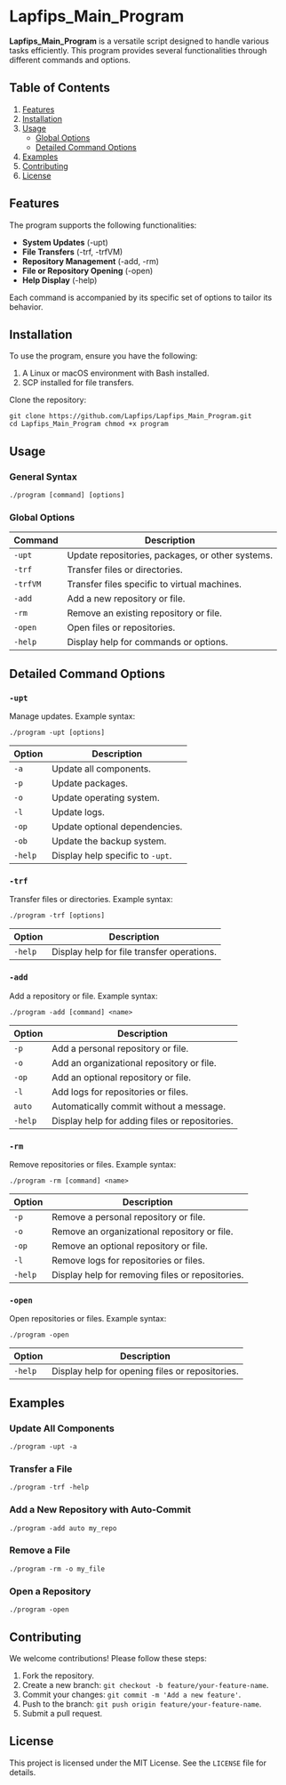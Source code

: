 # Lapfips_Main_Program

**Lapfips_Main_Program** is a versatile script designed to handle various tasks efficiently. This program provides several functionalities through different commands and options.

## Table of Contents

1. [Features](#features)
2. [Installation](#installation)
3. [Usage](#usage)
   - [Global Options](#global-options)
   - [Detailed Command Options](#detailed-command-options)
4. [Examples](#examples)
5. [Contributing](#contributing)
6. [License](#license)

## Features

The program supports the following functionalities:

- **System Updates** (-upt)
- **File Transfers** (-trf, -trfVM)
- **Repository Management** (-add, -rm)
- **File or Repository Opening** (-open)
- **Help Display** (-help)

Each command is accompanied by its specific set of options to tailor its behavior.

## Installation

To use the program, ensure you have the following:

1. A Linux or macOS environment with Bash installed.
2. SCP installed for file transfers.

Clone the repository:

```shell
git clone https://github.com/Lapfips/Lapfips_Main_Program.git
cd Lapfips_Main_Program chmod +x program
```

## Usage

### General Syntax

```shell
./program [command] [options]
```

### Global Options

| Command  | Description                                      |
| -------- | ------------------------------------------------ |
| `-upt`   | Update repositories, packages, or other systems. |
| `-trf`   | Transfer files or directories.                   |
| `-trfVM` | Transfer files specific to virtual machines.     |
| `-add`   | Add a new repository or file.                    |
| `-rm`    | Remove an existing repository or file.           |
| `-open`  | Open files or repositories.                      |
| `-help`  | Display help for commands or options.            |

## Detailed Command Options

### `-upt`

Manage updates. Example syntax:

```shell
./program -upt [options]
```

| Option  | Description                      |
| ------- | -------------------------------- |
| `-a`    | Update all components.           |
| `-p`    | Update packages.                 |
| `-o`    | Update operating system.         |
| `-l`    | Update logs.                     |
| `-op`   | Update optional dependencies.    |
| `-ob`   | Update the backup system.        |
| `-help` | Display help specific to `-upt`. |

### `-trf`

Transfer files or directories. Example syntax:

```shell
./program -trf [options]
```

| Option  | Description                                |
| ------- | ------------------------------------------ |
| `-help` | Display help for file transfer operations. |

### `-add`

Add a repository or file. Example syntax:

```shell
./program -add [command] <name>
```

| Option  | Description                                    |
| ------- | ---------------------------------------------- |
| `-p`    | Add a personal repository or file.             |
| `-o`    | Add an organizational repository or file.      |
| `-op`   | Add an optional repository or file.            |
| `-l`    | Add logs for repositories or files.            |
| `auto`  | Automatically commit without a message.        |
| `-help` | Display help for adding files or repositories. |

### `-rm`

Remove repositories or files. Example syntax:

```shell
./program -rm [command] <name>
```

| Option  | Description                                      |
| ------- | ------------------------------------------------ |
| `-p`    | Remove a personal repository or file.            |
| `-o`    | Remove an organizational repository or file.     |
| `-op`   | Remove an optional repository or file.           |
| `-l`    | Remove logs for repositories or files.           |
| `-help` | Display help for removing files or repositories. |

### `-open`

Open repositories or files. Example syntax:

```shell
./program -open
```

| Option  | Description                                     |
| ------- | ----------------------------------------------- |
| `-help` | Display help for opening files or repositories. |

## Examples

### Update All Components

```shell
./program -upt -a
```

### Transfer a File

```shell
./program -trf -help
```

### Add a New Repository with Auto-Commit

```shell
./program -add auto my_repo
```

### Remove a File

```shell
./program -rm -o my_file
```

### Open a Repository

```shell
./program -open
```

## Contributing

We welcome contributions! Please follow these steps:

1. Fork the repository.
2. Create a new branch: `git checkout -b feature/your-feature-name`.
3. Commit your changes: `git commit -m 'Add a new feature'`.
4. Push to the branch: `git push origin feature/your-feature-name`.
5. Submit a pull request.

## License

This project is licensed under the MIT License. See the `LICENSE` file for details.
